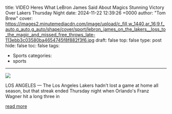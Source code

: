 title: VIDEO Heres What LeBron James Said About Magics Stunning Victory Over Lakers Thursday Night
date: 2024-11-22 12:39:26 +0000
author: "Tom Brew"
cover: https://images2.minutemediacdn.com/image/upload/c_fill,w_1440,ar_16:9,f_auto,q_auto,g_auto/shape/cover/sport/lebron_james_on_the_lakers__loss_to_the_magic_and_missed_free_throws_late-113ebb3c03580ba4654745f8f882f3f6.jpg
draft: false
top: false
type: post
hide: false
toc: false
tags:
  - Sports
categories:
  - sports
---

![](https://images2.minutemediacdn.com/image/upload/c_fill,w_1440,ar_16:9,f_auto,q_auto,g_auto/shape/cover/sport/lebron_james_on_the_lakers__loss_to_the_magic_and_missed_free_throws_late-113ebb3c03580ba4654745f8f882f3f6.jpg)

LOS ANGELES — The Los Angeles Lakers hadn't lost a game at home all season, but that streak ended Thursday night when Orlando's Franz Wagner hit a long three in

[read more](https://www.si.com/nba/magic/news/video-here-s-what-lebron-james-said-about-magic-s-stunning-victory-over-lakers-thursday-night-01jd9vkvtejc)
